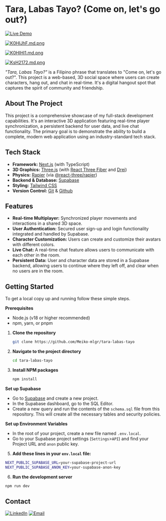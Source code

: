 # Tara, Labas Tayo? (Come on, let's go out?)

[![Live Demo](https://img.shields.io/badge/Live-Demo-brightgreen)](https://tara-labas.netlify.app)

[![K0HIJhF.md.png](https://iili.io/K0HIJhF.md.png)](https://freeimage.host/i/K0HIJhF)

[![K0HIHI1.md.png](https://iili.io/K0HIHI1.md.png)](https://freeimage.host/i/K0HIHI1)

[![KsH2172.md.png](https://iili.io/KsH2172.md.png)](https://freeimage.host/i/KsH2172)

_"Tara, Labas Tayo?"_ is a Filipino phrase that translates to "Come on, let's go out?". This project is a web-based, 3D social space where users can create characters, hang out, and chat in real-time. It's a digital hangout spot that captures the spirit of community and friendship.

## About The Project

This project is a comprehensive showcase of my full-stack development capabilities. It's an interactive 3D application featuring real-time player synchronization, a persistent backend for user data, and live chat functionality. The primary goal is to demonstrate the ability to build a complete, modern web application using an industry-standard tech stack.

## Tech Stack

* **Framework:** [Next.js](https://nextjs.org/) (with TypeScript)
* **3D Graphics:** [Three.js](https://threejs.org/) (with [React Three Fiber](https://docs.pmnd.rs/react-three-fiber/getting-started/introduction) and [Drei](https://github.com/pmndrs/drei))
* **Physics:** [Rapier](https://rapier.rs/) (via [@react-three/rapier](https://github.com/pmndrs/react-three-rapier))
* **Backend & Database:** [Supabase](https://supabase.io/)
* **Styling:** [Tailwind CSS](https://tailwindcss.com/)
* **Version Control:** [Git](https://git-scm.com/) & [Github](https://github.com)

## Features

* **Real-time Multiplayer:** Synchronized player movements and interactions in a shared 3D space.
* **User Authentication:** Secured user sign-up and login functionality integrated and handled by Supabase.
* **Character Customization:** Users can create and customize their avatars with different colors.
* **Live Chat:** A real-time chat feature allows users to communicate with each other in the room.
* **Persistent Data:** User and character data are stored in a Supabase backend, allowing users to continue where they left off, and clear when no users are in the room.

## Getting Started

To get a local copy up and running follow these simple steps.

**Prerequisites**
* Node.js (v18 or higher recommended)
* npm, yarn, or pnpm

1.  **Clone the repository**
    ```bash
    git clone https://github.com/Meiko-mlgr/tara-labas-tayo
    ```
2.  **Navigate to the project directory**
    ```bash
    cd tara-labas-tayo
    ```
3.  **Install NPM packages**
    ```bash
    npm install
    ```

**Set up Supabase**

- Go to [Supabase](https://supabase.io) and create a new project.
- In the Supabase dashboard, go to the SQL Editor.
- Create a new query and run the contents of the ```schema.sql``` file from this repository. This will create all the necessary tables and security policies.

**Set up Environment Variables**
- In the root of your project, create a new file named ```.env.local```.
- Go to your Supabase project settings (```Settings```>```API```) and find your Project URL and ```anon``` public key.

5. **Add these lines in your ```env.local``` file:**
  ```bash
  NEXT_PUBLIC_SUPABASE_URL=your-supabase-project-url
  NEXT_PUBLIC_SUPABASE_ANON_KEY=your-supabase-anon-key
  ```

6. **Run the development server**

  ```bash
  npm run dev
  ```

## Contact

[![LinkedIn](https://img.shields.io/badge/LinkedIn-Mikko_Melgar-blue?style=for-the-badge&logo=linkedin)](https://www.linkedin.com/in/mikko-melgar-447069233)
[![Email](https://img.shields.io/badge/Email-Contact%20Me-red?style=for-the-badge&logo=gmail)](mailto:springleaked@gmail.com)
